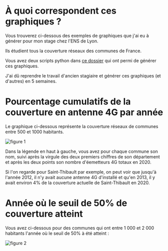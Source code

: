 # À quoi correspondent ces graphiques ?

Vous trouverez ci-dessous des exemples de graphiques que j'ai eu à générer pour mon stage chez l'ENS de Lyon.

Ils étudient tous la couverture réseaux des communes de France.

Vous avez deux  scripts python dans [ce dossier](../graphiques_generes) qui ont permi de générer ces graphiques.

J'ai dû reprendre le travail d'ancien stagiaire et générer ces graphiques (et d'autres) en 5 semaines.

# Pourcentage cumulatifs de la couverture en antenne 4G par année

Le graphique ci-dessous représente la couverture réseaux de communes entre 500 et 1000 habitants.

![figure 1](C:\Users\angel\Documents\Portfolio\graphiques_generes\statCommunes500-1000.png) 

Dans la légende en haut à gauche, vous avez pour chaque commune son nom, suivi après la virgule des deux premiers chiffres de son département et  après les deux points son nombre d'éemetteurs 4G totaux en 2020.

Si l'on regarde pour Saint-Thibault par exemple, on peut voir que jusqu'à l'année 2012, il n'y avait aucune antenne 4G d'installé et qu'en 2013, il y avait environ 4% de la couverture actuelle de Saint-Thibault en 2020.

# Année où le seuil de 50% de couverture atteint

Vous avez ci-dessous pour des communes qui ont entre 1 000 et 2 000 habitants l'année où le seuil de 50% à été atteint :

![figure 2](C:\Users\angel\Documents\Portfolio\graphiques_generes\statSeuil1000-2000.png)
